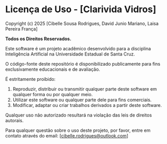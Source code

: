 # Licença de Uso - [Clarivida Vidros]

Copyright (c) 2025 [Cibelle Sousa Rodrigues, David Junio Mariano, Laisa Pereira França]

**Todos os Direitos Reservados.**

Este software é um projeto acadêmico desenvolvido para a disciplina Inteligência Artificial na Universidade Estadual de Santa Cruz.

O código-fonte deste repositório é disponibilizado publicamente para fins exclusivamente educacionais e de avaliação.

É estritamente proibido:
1.  Reproduzir, distribuir ou transmitir qualquer parte deste software em qualquer forma ou por qualquer meio.
2.  Utilizar este software ou qualquer parte dele para fins comerciais.
3.  Modificar, adaptar ou criar trabalhos derivados a partir deste software.

Qualquer uso não autorizado resultará na violação das leis de direitos autorais.

Para qualquer questão sobre o uso deste projeto, por favor, entre em contato através do email: [cibelle.rodrigues@outlook.com]
